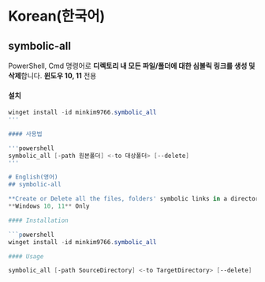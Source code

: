 # Korean(한국어)
## symbolic-all

PowerShell, Cmd 명령어로 **디렉토리 내 모든 파일/폴더에 대한 심볼릭 링크를 생성 및 삭제**합니다.
**윈도우 10, 11** 전용

#### 설치

```powershell
winget install -id minkim9766.symbolic_all
'''

#### 사용법

'''powershell
symbolic_all [-path 원본폴더] <-to 대상폴더> [--delete]
'''

# English(영어)
## symbolic-all

**Create or Delete all the files, folders' symbolic links in a directory** using Powershell, Cmd
**Windows 10, 11** Only

#### Installation

```powershell
winget install -id minkim9766.symbolic_all

#### Usage

symbolic_all [-path SourceDirectory] <-to TargetDirectory> [--delete]
